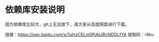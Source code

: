 # 依赖库安装说明

因为依赖库比较大，git上无法放下，请大家从百度网盘进行下载。

链接：https://pan.baidu.com/s/1ulnzCELm0PJkUBvNDGLfYA 
提取码：r9ku 
